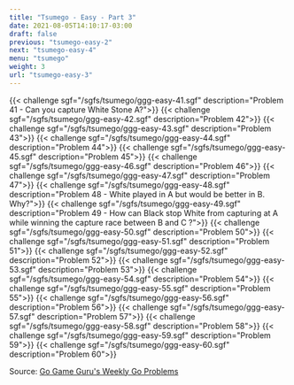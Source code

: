 ```yaml
---
title: "Tsumego - Easy - Part 3"
date: 2021-08-05T14:10:17-03:00
draft: false
previous: "tsumego-easy-2"
next: "tsumego-easy-4"
menu: "tsumego"
weight: 3
url: "tsumego-easy-3"
---
```


{{< challenge sgf="/sgfs/tsumego/ggg-easy-41.sgf" description="Problem 41 - Can you capture White Stone A?">}}
{{< challenge sgf="/sgfs/tsumego/ggg-easy-42.sgf" description="Problem 42">}}
{{< challenge sgf="/sgfs/tsumego/ggg-easy-43.sgf" description="Problem 43">}}<ok>
{{< challenge sgf="/sgfs/tsumego/ggg-easy-44.sgf" description="Problem 44">}}<ok>
{{< challenge sgf="/sgfs/tsumego/ggg-easy-45.sgf" description="Problem 45">}}<ok>
{{< challenge sgf="/sgfs/tsumego/ggg-easy-46.sgf" description="Problem 46">}}<ok>
{{< challenge sgf="/sgfs/tsumego/ggg-easy-47.sgf" description="Problem 47">}}<ok>
{{< challenge sgf="/sgfs/tsumego/ggg-easy-48.sgf" description="Problem 48 - White played in A but would be better in B. Why?">}}<ok>
{{< challenge sgf="/sgfs/tsumego/ggg-easy-49.sgf" description="Problem 49 - How can Black stop White from capturing at A while winning the capture race between B and C ?">}}<okay>
{{< challenge sgf="/sgfs/tsumego/ggg-easy-50.sgf" description="Problem 50">}}<ok>
{{< challenge sgf="/sgfs/tsumego/ggg-easy-51.sgf" description="Problem 51">}}<ok>
{{< challenge sgf="/sgfs/tsumego/ggg-easy-52.sgf" description="Problem 52">}}<ok>
{{< challenge sgf="/sgfs/tsumego/ggg-easy-53.sgf" description="Problem 53">}}<ok>
{{< challenge sgf="/sgfs/tsumego/ggg-easy-54.sgf" description="Problem 54">}}<ok>
{{< challenge sgf="/sgfs/tsumego/ggg-easy-55.sgf" description="Problem 55">}}<ok>
{{< challenge sgf="/sgfs/tsumego/ggg-easy-56.sgf" description="Problem 56">}}<ok>
{{< challenge sgf="/sgfs/tsumego/ggg-easy-57.sgf" description="Problem 57">}}<ok>
{{< challenge sgf="/sgfs/tsumego/ggg-easy-58.sgf" description="Problem 58">}}<ok>
{{< challenge sgf="/sgfs/tsumego/ggg-easy-59.sgf" description="Problem 59">}}<ok>
{{< challenge sgf="/sgfs/tsumego/ggg-easy-60.sgf" description="Problem 60">}}<ok>

Source: [Go Game Guru's Weekly Go Problems](https://github.com/gogameguru/go-problems)